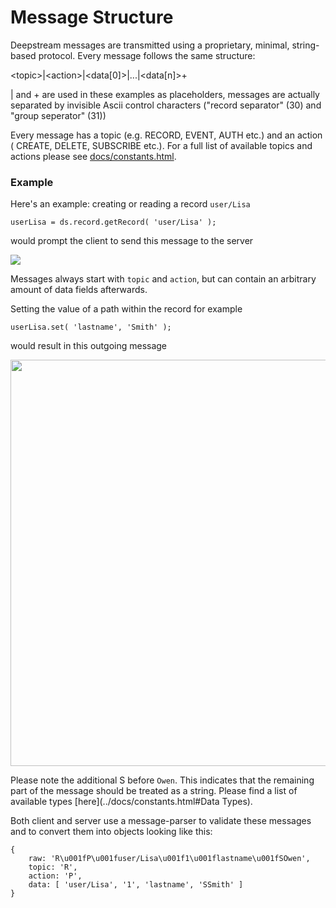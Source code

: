 Message Structure
========================================
Deepstream messages are transmitted using a proprietary, minimal, string-based protocol. Every message follows the same structure:

<div class="message-structure">
&lt;topic&gt;|&lt;action&gt;|&lt;data[0]&gt;|...|&lt;data[n]&gt;+
</div>

| and + are used in these examples as placeholders, messages are actually separated by invisible Ascii control characters ("record separator" (30) and "group seperator" (31))

Every message has a topic (e.g. RECORD, EVENT, AUTH etc.) and an action ( CREATE, DELETE, SUBSCRIBE etc.). For a full list of available topics and actions please see [docs/constants.html](../docs/constants.html).


### Example
Here's an example: creating or reading a record `user/Lisa`

	userLisa = ds.record.getRecord( 'user/Lisa' );

would prompt the client to send this message to the server

<img src="../assets/images/message-structure-record-create.png" />

Messages always start with `topic` and `action`, but can contain an arbitrary amount of data fields afterwards.

Setting the value of a path within the record for example

	userLisa.set( 'lastname', 'Smith' );

would result in this outgoing message

<img src="../assets/images/message-structure-record-patch.png" width="650"/>

Please note the additional S before `Owen`. This indicates that the remaining part of the message should be treated as a string. Please find a list of available types [here](../docs/constants.html#Data Types).

Both client and server use a message-parser to validate these messages and to convert them into objects looking like this:

	{
		raw: 'R\u001fP\u001fuser/Lisa\u001f1\u001flastname\u001fSOwen',
		topic: 'R',
		action: 'P',
		data: [ 'user/Lisa', '1', 'lastname', 'SSmith' ]
	}
